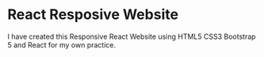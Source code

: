 # React Resposive Website
I have created this Responsive React Website using HTML5 CSS3 Bootstrap 5 and React for my own practice.

